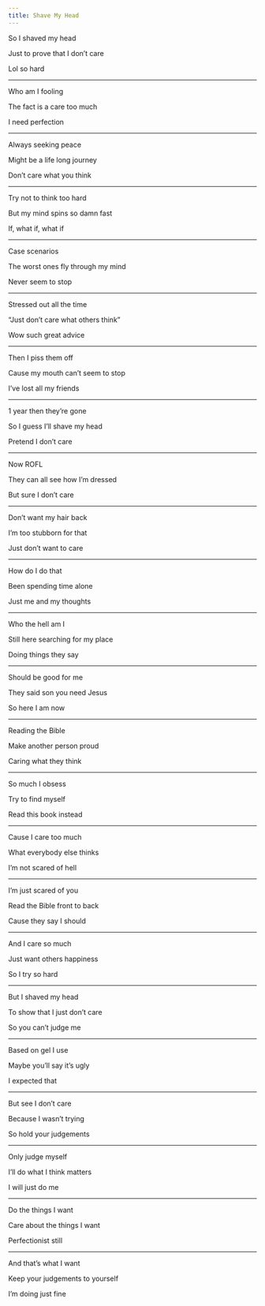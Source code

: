 ```yaml
---
title: Shave My Head 
---
```



So I shaved my head 

Just to prove that I don’t care 

Lol so hard

---

Who am I fooling 

The fact is a care too much 

I need perfection 

---

Always seeking peace 

Might be a life long journey 

Don’t care what you think

---

Try not to think too hard 

But my mind spins so damn fast 

If, what if, what if 

---

Case scenarios 

The worst ones fly through my mind

Never seem to stop 

---

Stressed out all the time 

“Just don’t care what others think”

Wow such great advice 

---

Then I piss them off 

Cause my mouth can’t seem to stop 

I’ve lost all my friends 

---

1 year then they’re gone

So I guess I’ll shave my head 

Pretend I don’t care 

---

Now ROFL 

They can all see how I’m dressed 

But sure I don’t care 

---

Don’t want my hair back 

I’m too stubborn for that 

Just don’t want to care 

---

How do I do that 

Been spending time alone 

Just me and my thoughts 

---

Who the hell am I 

Still here searching for my place 

Doing things they say 

---

Should be good for me 

They said son you need Jesus 

So here I am now 

---

Reading the Bible 

Make another person proud 

Caring what they think 

---

So much I obsess

Try to find myself 

Read this book instead 

---

Cause I care too much 

What everybody else thinks 

I’m not scared of hell 

---

I’m just scared of you 

Read the Bible front to back 

Cause they say I should 

---

And I care so much 

Just want others happiness 

So I try so hard 

---

But I shaved my head 

To show that I just don’t care 

So you can’t judge me 

---

Based on gel I use 

Maybe you’ll say it’s ugly 

I expected that 

---

But see I don’t care 

Because I wasn’t trying 

So hold your judgements 

---

Only judge myself 

I’ll do what I think matters 

I will just do me 

---

Do the things I want 

Care about the things I want 

Perfectionist still 

---

And that’s what I want 

Keep your judgements to yourself 

I’m doing just fine 
